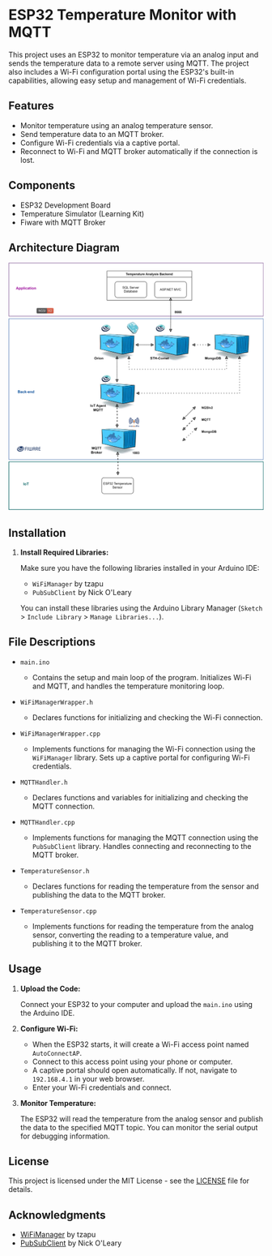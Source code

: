 # ESP32 Temperature Monitor with MQTT

This project uses an ESP32 to monitor temperature via an analog input and sends the temperature data to a remote server using MQTT. The project also includes a Wi-Fi configuration portal using the ESP32's built-in capabilities, allowing easy setup and management of Wi-Fi credentials.

## Features

- Monitor temperature using an analog temperature sensor.
- Send temperature data to an MQTT broker.
- Configure Wi-Fi credentials via a captive portal.
- Reconnect to Wi-Fi and MQTT broker automatically if the connection is lost.

## Components

- ESP32 Development Board
- Temperature Simulator (Learning Kit)
- Fiware with MQTT Broker

## Architecture Diagram

![Architecture](assets/TemperatureSensorArchitecture.svg)

## Installation

1. **Install Required Libraries:**

   Make sure you have the following libraries installed in your Arduino IDE:
   - `WiFiManager` by tzapu
   - `PubSubClient` by Nick O'Leary

   You can install these libraries using the Arduino Library Manager (`Sketch` > `Include Library` > `Manage Libraries...`).

## File Descriptions

- `main.ino`
  - Contains the setup and main loop of the program. Initializes Wi-Fi and MQTT, and handles the temperature monitoring loop.

- `WiFiManagerWrapper.h`
  - Declares functions for initializing and checking the Wi-Fi connection.

- `WiFiManagerWrapper.cpp`
  - Implements functions for managing the Wi-Fi connection using the `WiFiManager` library. Sets up a captive portal for configuring Wi-Fi credentials.

- `MQTTHandler.h`
  - Declares functions and variables for initializing and checking the MQTT connection.

- `MQTTHandler.cpp`
  - Implements functions for managing the MQTT connection using the `PubSubClient` library. Handles connecting and reconnecting to the MQTT broker.

- `TemperatureSensor.h`
  - Declares functions for reading the temperature from the sensor and publishing the data to the MQTT broker.

- `TemperatureSensor.cpp`
  - Implements functions for reading the temperature from the analog sensor, converting the reading to a temperature value, and publishing it to the MQTT broker.

## Usage

1. **Upload the Code:**

   Connect your ESP32 to your computer and upload the `main.ino` using the Arduino IDE.

2. **Configure Wi-Fi:**

   - When the ESP32 starts, it will create a Wi-Fi access point named `AutoConnectAP`.
   - Connect to this access point using your phone or computer.
   - A captive portal should open automatically. If not, navigate to `192.168.4.1` in your web browser.
   - Enter your Wi-Fi credentials and connect.

3. **Monitor Temperature:**

   The ESP32 will read the temperature from the analog sensor and publish the data to the specified MQTT topic. You can monitor the serial output for debugging information.

## License

This project is licensed under the MIT License - see the [LICENSE](LICENSE) file for details.

## Acknowledgments

- [WiFiManager](https://github.com/tzapu/WiFiManager) by tzapu
- [PubSubClient](https://github.com/knolleary/pubsubclient) by Nick O'Leary

